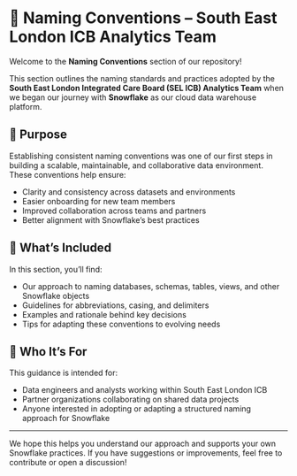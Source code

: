 # 📘 Naming Conventions – South East London ICB Analytics Team

Welcome to the **Naming Conventions** section of our repository!

This section outlines the naming standards and practices adopted by the **South East London Integrated Care Board (SEL ICB) Analytics Team** when we began our journey with **Snowflake** as our cloud data warehouse platform.

## 🧭 Purpose

Establishing consistent naming conventions was one of our first steps in building a scalable, maintainable, and collaborative data environment. These conventions help ensure:

- Clarity and consistency across datasets and environments
- Easier onboarding for new team members
- Improved collaboration across teams and partners
- Better alignment with Snowflake’s best practices

## 📐 What’s Included

In this section, you’ll find:
- Our approach to naming databases, schemas, tables, views, and other Snowflake objects
- Guidelines for abbreviations, casing, and delimiters
- Examples and rationale behind key decisions
- Tips for adapting these conventions to evolving needs

## 🤝 Who It’s For

This guidance is intended for:
- Data engineers and analysts working within South East London ICB
- Partner organizations collaborating on shared data projects
- Anyone interested in adopting or adapting a structured naming approach for Snowflake

---

We hope this helps you understand our approach and supports your own Snowflake practices. If you have suggestions or improvements, feel free to contribute or open a discussion!
